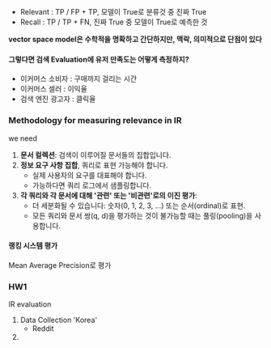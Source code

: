 - Relevant : TP / FP + TP, 모델이 True로 분류것 중 진짜 True
- Recall : TP / TP + FN, 진짜 True 중 모델이 True로 예측한 것

**vector space model은 수학적을 명확하고 간단하지만, 맥락, 의미적으로 단점이 있다**

#### 그렇다면 검색 Evaluation에 유저 만족도는 어떻게 측정하지?
- 이커머스 소비자 : 구매까지 걸리는 시간
- 이커머스 셀러 : 이익율
- 검색 엔진 광고자 : 클릭율
### Methodology for measuring relevance in IR
we need
1. **문서 컬렉션**: 검색이 이루어질 문서들의 집합입니다.
2. **정보 요구 사항 집합**, 쿼리로 표현 가능해야 합니다.
    - 실제 사용자의 요구를 대표해야 합니다.
    - 가능하다면 쿼리 로그에서 샘플링합니다.
3. **각 쿼리와 각 문서에 대해 '관련' 또는 '비관련'로의 이진 평가**:
    - 더 세분화될 수 있습니다: 숫자(0, 1, 2, 3, ...) 또는 순서(ordinal)로 표현.
    - 모든 쿼리와 문서 쌍(q, d)을 평가하는 것이 불가능할 때는 풀링(pooling)을 사용합니다.
#### 랭킹 시스템 평가
Mean Average Precision로 평가
### HW1
IR evaluation
1. Data Collection 'Korea'
   - Reddit 
2. 
